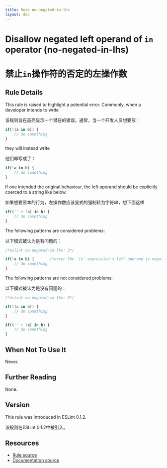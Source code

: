 ```yaml
---
title: Rule no-negated-in-lhs
layout: doc
---
```

<!-- Note: No pull requests accepted for this file. See README.md in the root directory for details. -->
# Disallow negated left operand of `in` operator (no-negated-in-lhs)

# 禁止`in`操作符的否定的左操作数

## Rule Details

This rule is raised to highlight a potential error. Commonly, when a developer intends to write

该规则旨在高亮显示一个潜在的错误。通常，当一个开发人员想要写：

```js
if(!(a in b)) {
    // do something
}
```

they will instead write

他们却写成了：

```js
if(!a in b) {
    // do something
}
```

If one intended the original behaviour, the left operand should be explicitly coerced to a string like below.

如果想要原本的行为，左操作数应该显式的强制转为字符串，想下面这样

```js
if(('' + !a) in b) {
    // do something
}
```

The following patterns are considered problems:

以下模式被认为是有问题的：

```js
/*eslint no-negated-in-lhs: 2*/

if(!a in b) {       /*error The `in` expression's left operand is negated*/
    // do something
}
```

The following patterns are not considered problems:

以下模式被认为是没有问题的：

```js
/*eslint no-negated-in-lhs: 2*/

if(!(a in b)) {
    // do something
}

if(('' + !a) in b) {
    // do something
}
```

## When Not To Use It

Never.

## Further Reading

None.

## Version

This rule was introduced in ESLint 0.1.2.

该规则在ESLint 0.1.2中被引入。

## Resources

* [Rule source](https://github.com/eslint/eslint/tree/master/lib/rules/no-negated-in-lhs.js)
* [Documentation source](https://github.com/eslint/eslint/tree/master/docs/rules/no-negated-in-lhs.md)
